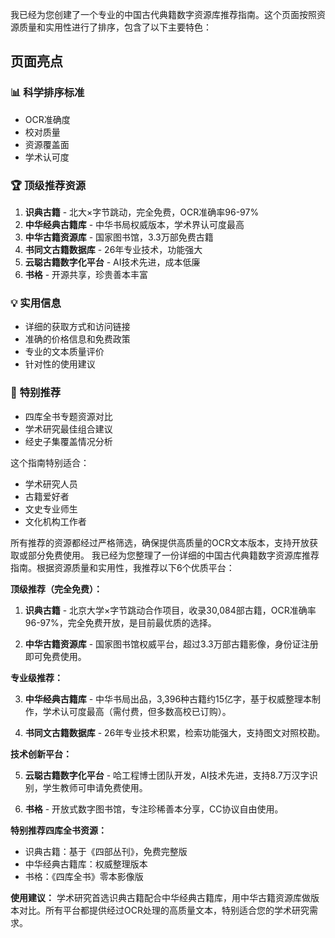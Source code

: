 我已经为您创建了一个专业的中国古代典籍数字资源库推荐指南。这个页面按照资源质量和实用性进行了排序，包含了以下主要特色：

## 页面亮点

### 📊 **科学排序标准**
- OCR准确度
- 校对质量  
- 资源覆盖面
- 学术认可度

### 🏆 **顶级推荐资源**

1. **识典古籍** - 北大×字节跳动，完全免费，OCR准确率96-97%
2. **中华经典古籍库** - 中华书局权威版本，学术界认可度最高
3. **中华古籍资源库** - 国家图书馆，3.3万部免费古籍
4. **书同文古籍数据库** - 26年专业技术，功能强大
5. **云聪古籍数字化平台** - AI技术先进，成本低廉
6. **书格** - 开源共享，珍贵善本丰富

### 💡 **实用信息**
- 详细的获取方式和访问链接
- 准确的价格信息和免费政策
- 专业的文本质量评价
- 针对性的使用建议

### 🎯 **特别推荐**
- 四库全书专题资源对比
- 学术研究最佳组合建议
- 经史子集覆盖情况分析

这个指南特别适合：
- 学术研究人员
- 古籍爱好者  
- 文史专业师生
- 文化机构工作者

所有推荐的资源都经过严格筛选，确保提供高质量的OCR文本版本，支持开放获取或部分免费使用。
我已经为您整理了一份详细的中国古代典籍数字资源库推荐指南。根据资源质量和实用性，我推荐以下6个优质平台：

**顶级推荐（完全免费）：**

1. **识典古籍** - 北京大学×字节跳动合作项目，收录30,084部古籍，OCR准确率96-97%，完全免费开放，是目前最优质的选择。

2. **中华古籍资源库** - 国家图书馆权威平台，超过3.3万部古籍影像，身份证注册即可免费使用。

**专业级推荐：**

3. **中华经典古籍库** - 中华书局出品，3,396种古籍约15亿字，基于权威整理本制作，学术认可度最高（需付费，但多数高校已订购）。

4. **书同文古籍数据库** - 26年专业技术积累，检索功能强大，支持图文对照校勘。

**技术创新平台：**

5. **云聪古籍数字化平台** - 哈工程博士团队开发，AI技术先进，支持8.7万汉字识别，学生教师可申请免费使用。

6. **书格** - 开放式数字图书馆，专注珍稀善本分享，CC协议自由使用。

**特别推荐四库全书资源：**
- 识典古籍：基于《四部丛刊》，免费完整版
- 中华经典古籍库：权威整理版本
- 书格：《四库全书》零本影像版

**使用建议：**
学术研究首选识典古籍配合中华经典古籍库，用中华古籍资源库做版本对比。所有平台都提供经过OCR处理的高质量文本，特别适合您的学术研究需求。